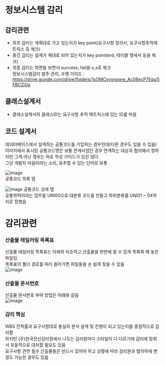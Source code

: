 # 정보시스템 감리
## 감리관련 
* 최초 감리는 계획대로 가고 있는지가 key point(요구사항 정의서, 요구사항추적매트릭스 등 체크) <br>
* 중간 감리는 설계가 제대로 되어 있는지가 key point(erd, 테이블 명세서 등을 체크) <br>
* 최종 감리는 화면을 보면서 success, fail을 o,x로 체크 <br>
정보시스템감리 발주·관리, 수행 가이드 : <br> 
https://drive.google.com/drive/folders/1sOMCoyxnpww_Ac08ecP7Ejpz5FBCZiGs

## 클래스설계서 
* 클래스설계서의 클래스ID는 요구사항 추적 매트릭스에 있는 ID를 따옴 <br>

## 코드 설계서
데이터베이스에서 설계하는 공통코드를 기입하는 경우인데(다른 경우도 있을 수 있음) <br>
이미지에서 표시된 공통코드명은 보통 연계사업인 경우 연계하는 대상과 협의해서 정하지만 그게 아닌 경우는 따로 작성 가이드가 있진 않다. <br>
그냥 개발자 마음이라는 소리, 유추할 수 있는 단어로 보통  <br>

![image](https://user-images.githubusercontent.com/44331989/125027116-b0d4a280-e0c0-11eb-9d49-e76cce083b9e.png) <br>
공통코드 목록 탭 <br>

![image](https://user-images.githubusercontent.com/44331989/125027157-c77af980-e0c0-11eb-821d-566dfe5d3f7a.png)
공통코드 상세 탭 <br>
공통학력이라는 업무를 UNI00으로 대분류 코드를 만들고 하위분류를 UNI01 ~ 04까지로 정했음 <br>

# 감리관련

### 산출물 테일러링 목록표
산출물 테일러링 목록표는 아래와 비슷하고 산출물을 한번에 알 수 있게 목록화 해 놓은 파일임 <br>
목록표의 폴더 경로를 따라 들어가면 파일들을 손 쉽게 찾을 수 있음 <br>
![image](https://user-images.githubusercontent.com/44331989/124719614-4c8bd480-df42-11eb-9887-7341efd4f498.png) <br>

### 산출물 문서번호
산출물 문서번호 부여 방법은 아래와 같음 <br>
![image](https://user-images.githubusercontent.com/44331989/124704332-de89e200-df2e-11eb-99ce-cd8b4fcdddc9.png) <br>

### 감리 핵심
WBS 진척률과 요구사항대로 충실히 분석·설계 및 진행이 되고 있는지를 중점적으로 감리함 <br>
하지만 (주)한국전산감리원에서 나오는 감리원마다 스타일이 다 다르기에 감리에 맞춰서 유동적으로 대처할 필요도 있음 <br>
요구사항 관련 필수 산출물들은 반드시 있어야 하고 상황에 따라 감리원과 협의하에 변경도 가능한 경우도 있음 <br>

